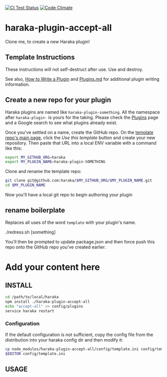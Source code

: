 [![CI Test Status][ci-img]][ci-url]
[![Code Climate][clim-img]][clim-url]

# haraka-plugin-accept-all

Clone me, to create a new Haraka plugin!

## Template Instructions

These instructions will not self-destruct after use. Use and destroy.

See also, [How to Write a Plugin](https://github.com/haraka/Haraka/wiki/Write-a-Plugin) and [Plugins.md](https://github.com/haraka/Haraka/blob/master/docs/Plugins.md) for additional plugin writing information.

## Create a new repo for your plugin

Haraka plugins are named like `haraka-plugin-something`. All the namespace after `haraka-plugin-` is yours for the taking. Please check the [Plugins](https://github.com/haraka/Haraka/blob/master/Plugins.md) page and a Google search to see what plugins already exist.

Once you've settled on a name, create the GitHub repo. On the [template repo's main page](https://github.com/haraka/haraka-plugin-accept-all), click the _Use this template_ button and create your new repository. Then paste that URL into a local ENV variable with a command like this:

```sh
export MY_GITHUB_ORG=haraka
export MY_PLUGIN_NAME=haraka-plugin-SOMETHING
```

Clone and rename the template repo:

```sh
git clone git@github.com:haraka/$MY_GITHUB_ORG/$MY_PLUGIN_NAME.git
cd $MY_PLUGIN_NAME
```

Now you'll have a local git repo to begin authoring your plugin

## rename boilerplate

Replaces all uses of the word `template` with your plugin's name.

./redress.sh [something]

You'll then be prompted to update package.json and then force push this repo onto the GitHub repo you've created earlier.

# Add your content here

## INSTALL

```sh
cd /path/to/local/haraka
npm install ./haraka-plugin-accept-all
echo "accept-all" >> config/plugins
service haraka restart
```

### Configuration

If the default configuration is not sufficient, copy the config file from the distribution into your haraka config dir and then modify it:

```sh
cp node_modules/haraka-plugin-accept-all/config/template.ini config/template.ini
$EDITOR config/template.ini
```

## USAGE

<!-- leave these buried at the bottom of the document -->

[ci-img]: https://github.com/haraka/haraka-plugin-accept-all/actions/workflows/ci.yml/badge.svg
[ci-url]: https://github.com/haraka/haraka-plugin-accept-all/actions/workflows/ci.yml
[clim-img]: https://codeclimate.com/github/haraka/haraka-plugin-accept-all/badges/gpa.svg
[clim-url]: https://codeclimate.com/github/haraka/haraka-plugin-accept-all
